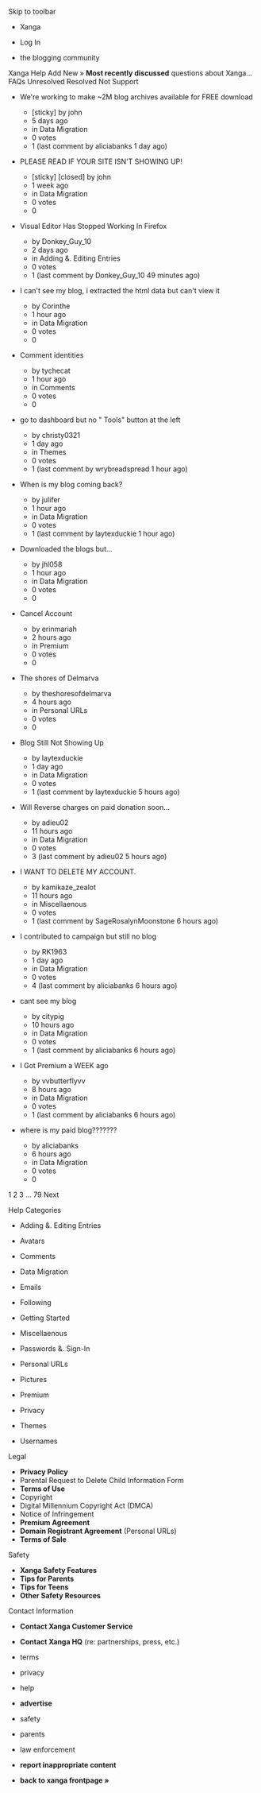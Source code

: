 Skip to toolbar

*   Xanga

*   Log In

*   the blogging community

Xanga Help Add New » **Most recently discussed** questions about Xanga… FAQs Unresolved Resolved Not Support

*   We're working to make ~2M blog archives available for FREE download
    *   \[sticky\] by john
    *   5 days ago
    *   in Data Migration
    *   0 votes
    *   1 (last comment by aliciabanks 1 day ago)
*   PLEASE READ IF YOUR SITE ISN'T SHOWING UP!
    *   \[sticky\] \[closed\] by john
    *   1 week ago
    *   in Data Migration
    *   0 votes
    *   0

*   Visual Editor Has Stopped Working In Firefox
    *   by Donkey\_Guy\_10
    *   2 days ago
    *   in Adding &. Editing Entries
    *   0 votes
    *   1 (last comment by Donkey\_Guy\_10 49 minutes ago)
*   I can't see my blog, i extracted the html data but can't view it
    *   by Corinthe
    *   1 hour ago
    *   in Data Migration
    *   0 votes
    *   0
*   Comment identities
    *   by tychecat
    *   1 hour ago
    *   in Comments
    *   0 votes
    *   0
*   go to dashboard but no " Tools" button at the left
    *   by christy0321
    *   1 day ago
    *   in Themes
    *   0 votes
    *   1 (last comment by wrybreadspread 1 hour ago)
*   When is my blog coming back?
    *   by julifer
    *   1 hour ago
    *   in Data Migration
    *   0 votes
    *   1 (last comment by laytexduckie 1 hour ago)
*   Downloaded the blogs but...
    *   by jhl058
    *   1 hour ago
    *   in Data Migration
    *   0 votes
    *   0
*   Cancel Account
    *   by erinmariah
    *   2 hours ago
    *   in Premium
    *   0 votes
    *   0
*   The shores of Delmarva
    *   by theshoresofdelmarva
    *   4 hours ago
    *   in Personal URLs
    *   0 votes
    *   0
*   Blog Still Not Showing Up
    *   by laytexduckie
    *   1 day ago
    *   in Data Migration
    *   0 votes
    *   1 (last comment by laytexduckie 5 hours ago)
*   Will Reverse charges on paid donation soon...
    *   by adieu02
    *   11 hours ago
    *   in Data Migration
    *   0 votes
    *   3 (last comment by adieu02 5 hours ago)
*   I WANT TO DELETE MY ACCOUNT.
    *   by kamikaze\_zealot
    *   11 hours ago
    *   in Miscellaenous
    *   0 votes
    *   1 (last comment by SageRosalynMoonstone 6 hours ago)
*   I contributed to campaign but still no blog
    *   by RK1963
    *   1 day ago
    *   in Data Migration
    *   0 votes
    *   4 (last comment by aliciabanks 6 hours ago)
*   cant see my blog
    *   by citypig
    *   10 hours ago
    *   in Data Migration
    *   0 votes
    *   1 (last comment by aliciabanks 6 hours ago)
*   I Got Premium a WEEK ago
    *   by vvbutterflyvv
    *   8 hours ago
    *   in Data Migration
    *   0 votes
    *   1 (last comment by aliciabanks 6 hours ago)
*   where is my paid blog???????
    *   by aliciabanks
    *   6 hours ago
    *   in Data Migration
    *   0 votes
    *   0

1 2 3 ... 79 Next

Help Categories

*   Adding &. Editing Entries
*   Avatars
*   Comments
*   Data Migration
*   Emails
*   Following
*   Getting Started
*   Miscellaenous

*   Passwords &. Sign-In
*   Personal URLs
*   Pictures
*   Premium
*   Privacy
*   Themes
*   Usernames

Legal

*   **Privacy Policy**
*   Parental Request to Delete Child Information Form
*   **Terms of Use**
*   Copyright
*   Digital Millennium Copyright Act (DMCA)
*   Notice of Infringement
*   **Premium Agreement**
*   **Domain Registrant Agreement** (Personal URLs)
*   **Terms of Sale**

Safety

*   **Xanga Safety Features**
*   **Tips for Parents**
*   **Tips for Teens**
*   **Other Safety Resources**

Contact Information

*   **Contact Xanga Customer Service**
*   **Contact Xanga HQ** (re: partnerships, press, etc.)

*   terms
*   privacy
*   help
*   **advertise**

*   safety
*   parents
*   law enforcement
*   **report inappropriate content**

*   **back to xanga frontpage »**